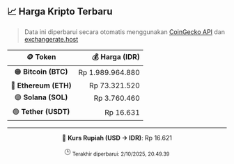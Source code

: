 

<!-- HARGA_KRIPTO -->
## 📈 Harga Kripto Terbaru

> Data ini diperbarui secara otomatis menggunakan [CoinGecko API](https://www.coingecko.com/) dan [exchangerate.host](https://exchangerate.host/)

<div align="center">

| 🪙 Token | 💰 Harga (IDR) |
|:------:|---------------:|
| 🟠 **Bitcoin (BTC)**   | Rp 1.989.964.880 |
| 🔵 **Ethereum (ETH)**  | Rp 73.321.520 |
| 🟣 **Solana (SOL)**    | Rp 3.760.460 |
| 🟢 **Tether (USDT)**   | Rp 16.631 |

---

💱 **Kurs Rupiah (USD → IDR)**: Rp 16.621

🕒 <sub>Terakhir diperbarui: 2/10/2025, 20.49.39</sub>

</div>
<!-- /HARGA_KRIPTO -->